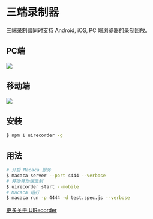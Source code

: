 # 三端录制器

三端录制器同时支持 Android, iOS, PC 端浏览器的录制回放。

## PC端

![](http://wx1.sinaimg.cn/mw1024/7f3afc78gy1fdf5gass5rg20sg0g0kjo.gif)

## 移动端

![](http://wx2.sinaimg.cn/mw1024/7f3afc78gy1fdf5hb8anig20sg0g0u12.gif)

## 安装

``` bash
$ npm i uirecorder -g
```

## 用法

``` bash
# 开启 Macaca 服务
$ macaca server --port 4444 --verbose
# 开始移动端录制
$ uirecorder start --mobile
# Macaca 运行
$ macaca run -p 4444 -d test.spec.js --verbose
```

[更多关于 UIRecorder](https://github.com/alibaba/uirecorder)
